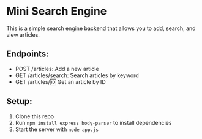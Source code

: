 # Mini Search Engine

This is a simple search engine backend that allows you to add, search, and view articles.

## Endpoints:
- POST /articles: Add a new article
- GET /articles/search: Search articles by keyword
- GET /articles/:id: Get an article by ID

## Setup:
1. Clone this repo
2. Run `npm install express body-parser` to install dependencies
3. Start the server with `node app.js`
